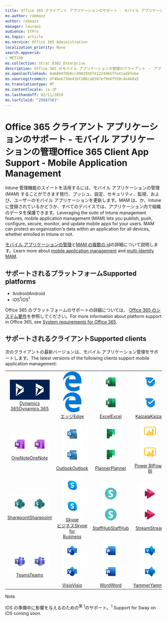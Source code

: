 ```yaml
---
title: Office 365 クライアント アプリケーションのサポート - モバイル アプリケーションの管理
ms.author: robmazz
author: robmazz
manager: laurawi
audience: ITPro
ms.topic: article
ms.service: Office 365 Administration
localization_priority: None
search.appverid:
- MET150
ms.collection: Strat_O365_Enterprise
description: Office 365 のモバイル アプリケーションの管理のクライアント ・ アプリケーション ・ サポートを理解します。
ms.openlocfilehash: 8a6894f0b8cc99820507d1224966ffe41ed9febe
ms.sourcegitcommit: df40eb730e416f206ca8387ef9e6f559c4e4b8a5
ms.translationtype: MT
ms.contentlocale: ja-JP
ms.lasthandoff: 02/11/2019
ms.locfileid: "29887583"
---
```

# <a name="office-365-client-app-support---mobile-application-management"></a><span data-ttu-id="f7948-103">Office 365 クライアント アプリケーションのサポート - モバイル アプリケーションの管理</span><span class="sxs-lookup"><span data-stu-id="f7948-103">Office 365 Client App Support - Mobile Application Management</span></span>

<span data-ttu-id="f7948-p101">Intune 管理機能のスイートを活用するには、モバイル アプリケーションの管理 (MAM) することができます発行、プッシュ、設定、セキュリティ、監視、および、ユーザーのモバイル アプリケーションを更新します。MAM は、か、Intune に登録されているかどうか、すべてのデバイスでは、アプリケーション内で組織のデータを保護できます。</span><span class="sxs-lookup"><span data-stu-id="f7948-p101">Leveraging the suite of Intune management features, mobile application management (MAM) lets you publish, push, configure, secure, monitor, and update mobile apps for your users. MAM can protect an organization's data within an application for all devices, whether enrolled in Intune or not.</span></span>

<span data-ttu-id="f7948-106">[モバイル アプリケーションの管理](https://docs.microsoft.com/intune/mam-faq)と[MAM の複数の id](https://docs.microsoft.com/intune/app-protection-policy)の詳細について説明します。</span><span class="sxs-lookup"><span data-stu-id="f7948-106">Learn more about [mobile application management](https://docs.microsoft.com/intune/mam-faq) and [multi-identity MAM](https://docs.microsoft.com/intune/app-protection-policy).</span></span>

## <a name="supported-platforms"></a><span data-ttu-id="f7948-107">サポートされるプラットフォーム</span><span class="sxs-lookup"><span data-stu-id="f7948-107">Supported platforms</span></span>

 - <span data-ttu-id="f7948-108">Android</span><span class="sxs-lookup"><span data-stu-id="f7948-108">Android</span></span>
 - <span data-ttu-id="f7948-109">iOS<sup>1</sup></span><span class="sxs-lookup"><span data-stu-id="f7948-109">iOS<sup>1</sup></span></span>

<span data-ttu-id="f7948-110">Office 365 のプラットフォームのサポートの詳細については、 [Office 365 のシステム要件](https://products.office.com/office-system-requirements)を参照してください。</span><span class="sxs-lookup"><span data-stu-id="f7948-110">For more information about platform support in Office 365, see [System requirements for Office 365](https://products.office.com/office-system-requirements).</span></span>

## <a name="supported-clients"></a><span data-ttu-id="f7948-111">サポートされるクライアント</span><span class="sxs-lookup"><span data-stu-id="f7948-111">Supported clients</span></span>

<span data-ttu-id="f7948-112">次のクライアントの最新バージョンは、モバイル アプリケーション管理をサポートします。</span><span class="sxs-lookup"><span data-stu-id="f7948-112">The latest versions of the following clients support mobile application management:</span></span>

| | | | | | |
|:---:|:---:|:---:|:---:|:---:|:---:|
| <span data-ttu-id="f7948-113">![Dynamics 365 アイコン](media/o365-dynamics365-64x64.png)</span><span class="sxs-lookup"><span data-stu-id="f7948-113">![Dynamics 365 icon](media/o365-dynamics365-64x64.png)</span></span> <br> [<span data-ttu-id="f7948-114">Dynamics 365</span><span class="sxs-lookup"><span data-stu-id="f7948-114">Dynamics 365</span></span>](https://dynamics.microsoft.com) | <span data-ttu-id="f7948-115">![端のアイコン](media/o365-edge-64x64.png)</span><span class="sxs-lookup"><span data-stu-id="f7948-115">![Edge icon](media/o365-edge-64x64.png)</span></span> <br> [<span data-ttu-id="f7948-116">エッジ</span><span class="sxs-lookup"><span data-stu-id="f7948-116">Edge</span></span>](https://www.microsoft.com/windows/microsoft-edge) | <span data-ttu-id="f7948-117">![[Excel] アイコン](media/o365-excel-64x64.png)</span><span class="sxs-lookup"><span data-stu-id="f7948-117">![Excel icon](media/o365-excel-64x64.png)</span></span> <br> [<span data-ttu-id="f7948-118">Excel</span><span class="sxs-lookup"><span data-stu-id="f7948-118">Excel</span></span>](https://products.office.com/excel) | <span data-ttu-id="f7948-119">![Kaizala アイコン](media/o365-kaizala-64x64.png)</span><span class="sxs-lookup"><span data-stu-id="f7948-119">![Kaizala icon](media/o365-kaizala-64x64.png)</span></span> <br> [<span data-ttu-id="f7948-120">Kaizala</span><span class="sxs-lookup"><span data-stu-id="f7948-120">Kaizala</span></span>](https://products.office.com/en/business/microsoft-kaizala) | <span data-ttu-id="f7948-121">![ビジネスのアイコンを OneDrive](media/o365-OneDrive-64x64.png)</span><span class="sxs-lookup"><span data-stu-id="f7948-121">![OneDrive for Business icon](media/o365-OneDrive-64x64.png)</span></span> <br> [<span data-ttu-id="f7948-122">OneDrive</span><span class="sxs-lookup"><span data-stu-id="f7948-122">OneDrive</span></span>](https://products.office.com/onedrive-for-business/online-cloud-storage)
| <span data-ttu-id="f7948-123">![OneNote アイコン](media/o365-OneNote-64x64.png)</span><span class="sxs-lookup"><span data-stu-id="f7948-123">![OneNote icon](media/o365-OneNote-64x64.png)</span></span> <br> [<span data-ttu-id="f7948-124">OneNote</span><span class="sxs-lookup"><span data-stu-id="f7948-124">OneNote</span></span>](https://products.office.com/onenote) | <span data-ttu-id="f7948-125">![Outlook のアイコン](media/o365-outlook-64x64.png)</span><span class="sxs-lookup"><span data-stu-id="f7948-125">![Outlook icon](media/o365-outlook-64x64.png)</span></span> <br> [<span data-ttu-id="f7948-126">Outlook</span><span class="sxs-lookup"><span data-stu-id="f7948-126">Outlook</span></span>](https://products.office.com/outlook) | <span data-ttu-id="f7948-127">![プランナーのアイコン](media/o365-planner-64x64.png)</span><span class="sxs-lookup"><span data-stu-id="f7948-127">![Planner icon](media/o365-planner-64x64.png)</span></span> <br> [<span data-ttu-id="f7948-128">Planner</span><span class="sxs-lookup"><span data-stu-id="f7948-128">Planner</span></span>](https://products.office.com/business/task-management-software) | <span data-ttu-id="f7948-129">![PowerBI アイコン](media/o365-powerbi-64x64.png)</span><span class="sxs-lookup"><span data-stu-id="f7948-129">![PowerBI icon](media/o365-powerbi-64x64.png)</span></span> <br> [<span data-ttu-id="f7948-130">Power BI</span><span class="sxs-lookup"><span data-stu-id="f7948-130">Power BI</span></span>](https://powerbi.microsoft.com) | <span data-ttu-id="f7948-131">![[PowerPoint] アイコン](media/o365-powerpoint-64x64.png)</span><span class="sxs-lookup"><span data-stu-id="f7948-131">![PowerPoint icon](media/o365-powerpoint-64x64.png)</span></span> <br> [<span data-ttu-id="f7948-132">PowerPoint</span><span class="sxs-lookup"><span data-stu-id="f7948-132">PowerPoint</span></span>](https://products.office.com/powerpoint) |
| <span data-ttu-id="f7948-133">![SharePoint のアイコン](media/o365-sharepoint-64x64.png)</span><span class="sxs-lookup"><span data-stu-id="f7948-133">![SharePoint icon](media/o365-sharepoint-64x64.png)</span></span> <br> [<span data-ttu-id="f7948-134">Sharepoint</span><span class="sxs-lookup"><span data-stu-id="f7948-134">Sharepoint</span></span>](https://products.office.com/sharepoint) | <span data-ttu-id="f7948-135">![Skype ビジネスのアイコン](media/o365-skypeforbusiness-64x64.png)</span><span class="sxs-lookup"><span data-stu-id="f7948-135">![Skype for Business icon](media/o365-skypeforbusiness-64x64.png)</span></span> <br> [<span data-ttu-id="f7948-136">Skype<br>ビジネス</span><span class="sxs-lookup"><span data-stu-id="f7948-136">Skype for <br> Business</span></span>](https://www.skype.com/business/) | <span data-ttu-id="f7948-137">![StaffHub アイコン](media/o365-staffhub-64x64.png)</span><span class="sxs-lookup"><span data-stu-id="f7948-137">![StaffHub icon](media/o365-staffhub-64x64.png)</span></span> <br> [<span data-ttu-id="f7948-138">StaffHub</span><span class="sxs-lookup"><span data-stu-id="f7948-138">StaffHub</span></span>](https://products.office.com/microsoft-staffhub/staff-scheduling-software) | <span data-ttu-id="f7948-139">![ストリーム アイコン](media/o365-stream-64x64.png)</span><span class="sxs-lookup"><span data-stu-id="f7948-139">![Stream icon](media/o365-stream-64x64.png)</span></span> <br> [<span data-ttu-id="f7948-140">Stream</span><span class="sxs-lookup"><span data-stu-id="f7948-140">Stream</span></span>](https://stream.microsoft.com) | <span data-ttu-id="f7948-141">![アイコンをかきたてる](media/o365-sway-64x64.png)</span><span class="sxs-lookup"><span data-stu-id="f7948-141">![Sway icon](media/o365-sway-64x64.png)</span></span> <br> [<span data-ttu-id="f7948-142"><sup>1</sup>をかきたてる</span><span class="sxs-lookup"><span data-stu-id="f7948-142">Sway<sup>1</sup></span></span>](https://sway.com)
| <span data-ttu-id="f7948-143">![チーム アイコン](media/o365-teams-64x64.png)</span><span class="sxs-lookup"><span data-stu-id="f7948-143">![Teams icon](media/o365-teams-64x64.png)</span></span> <br> [<span data-ttu-id="f7948-144">Teams</span><span class="sxs-lookup"><span data-stu-id="f7948-144">Teams</span></span>](https://products.office.com/microsoft-teams/group-chat-software) | <span data-ttu-id="f7948-145">![Visio アイコン](media/o365-visio-64x64.png)</span><span class="sxs-lookup"><span data-stu-id="f7948-145">![Visio icon](media/o365-visio-64x64.png)</span></span> <br> [<span data-ttu-id="f7948-146">Visio</span><span class="sxs-lookup"><span data-stu-id="f7948-146">Visio</span></span>](https://products.office.com/visio/flowchart-software) | <span data-ttu-id="f7948-147">![[Word] アイコン](media/o365-word-64x64.png)</span><span class="sxs-lookup"><span data-stu-id="f7948-147">![Word icon](media/o365-word-64x64.png)</span></span> <br> [<span data-ttu-id="f7948-148">Word</span><span class="sxs-lookup"><span data-stu-id="f7948-148">Word</span></span>](https://products.office.com/word) |<span data-ttu-id="f7948-149">![Yammer のアイコン](media/o365-yammer-64x64.png)</span><span class="sxs-lookup"><span data-stu-id="f7948-149">![Yammer icon](media/o365-yammer-64x64.png)</span></span> <br> [<span data-ttu-id="f7948-150">Yammer</span><span class="sxs-lookup"><span data-stu-id="f7948-150">Yammer</span></span>](https://products.office.com/yammer/yammer-overview)

> [!NOTE]
> <span data-ttu-id="f7948-151">IOS の準備中に影響を与えるのための<sup>第 1</sup>のサポート。</span><span class="sxs-lookup"><span data-stu-id="f7948-151"><sup>1</sup> Support for Sway on iOS coming soon.</span></span>